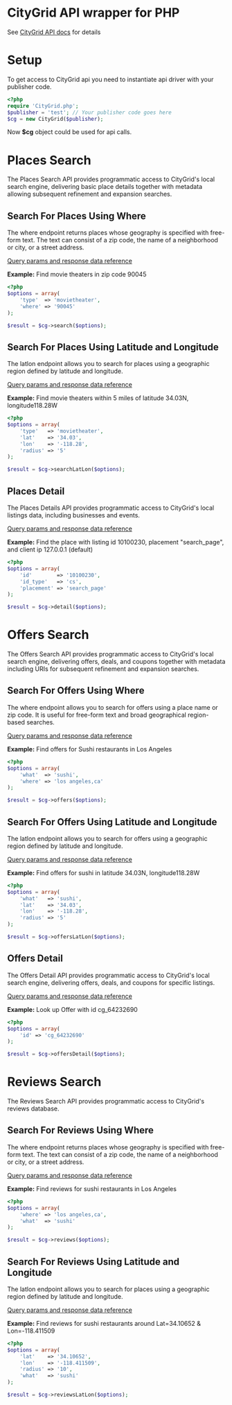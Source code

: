 CityGrid API wrapper for PHP
============================

See [CityGrid API docs](http://docs.citygridmedia.com/display/citygridv2/CityGrid+APIs) for details

Setup
=====

To get access to CityGrid api you need to instantiate api driver with your publisher code.

```php
<?php
require 'CityGrid.php';
$publisher = 'test'; // Your publisher code goes here
$cg = new CityGrid($publisher);
```

Now **$cg** object could be used for api calls.

Places Search
=============

The Places Search API provides programmatic access to CityGrid's local search engine, delivering basic place details together with metadata allowing subsequent refinement and expansion searches.

Search For Places Using Where
-----------------------------

The where endpoint returns places whose geography is specified with free-form text. The text can consist of a zip code, the name of a neighborhood or city, or a street address.

[Query params and response data reference](http://docs.citygridmedia.com/display/citygridv2/Places+API#PlacesAPI-SearchUsingWhere)

**Example:** Find movie theaters in zip code 90045

```php
<?php
$options = array(
    'type'  => 'movietheater',
    'where' => '90045'
);

$result = $cg->search($options);
```

Search For Places Using Latitude and Longitude
----------------------------------------------

The latlon endpoint allows you to search for places using a geographic region defined by latitude and longitude.

[Query params and response data reference](http://docs.citygridmedia.com/display/citygridv2/Places+API#PlacesAPI-SearchUsingLatitudeandLongitude)

**Example:** Find movie theaters within 5 miles of latitude 34.03N, longitude118.28W

```php
<?php
$options = array(
    'type'   => 'movietheater',
    'lat'    => '34.03',
    'lon'    => '-118.28',
    'radius' => '5'
);

$result = $cg->searchLatLon($options);
```

Places Detail
-------------

The Places Details API provides programmatic access to CityGrid's local listings data, including businesses and events.

[Query params and response data reference](http://docs.citygridmedia.com/display/citygridv2/Places+API#PlacesAPI-PlacesDetail)

**Example:**  Find the place with listing id 10100230, placement "search_page", and client ip 127.0.0.1 (default)

```php
<?php
$options = array(
    'id'        => '10100230',
    'id_type'   => 'cs',
    'placement' => 'search_page'
);

$result = $cg->detail($options);
```

Offers Search
=============

The Offers Search API provides programmatic access to CityGrid's local search engine, delivering offers, deals, and coupons together with metadata including URIs for subsequent refinement and expansion searches.

Search For Offers Using Where
-----------------------------

The where endpoint allows you to search for offers using a place name or zip code. It is useful for free-form text and broad geographical region-based searches.

[Query params and response data reference](http://docs.citygridmedia.com/display/citygridv2/Offers+API#OffersAPI-SearchUsingWhere)

**Example:** Find offers for Sushi restaurants in Los Angeles

```php
<?php
$options = array(
    'what'  => 'sushi',
    'where' => 'los angeles,ca'
);

$result = $cg->offers($options);
```

Search For Offers Using Latitude and Longitude
----------------------------------------------

The latlon endpoint allows you to search for offers using a geographic region defined by latitude and longitude.

[Query params and response data reference](http://docs.citygridmedia.com/display/citygridv2/Offers+API#OffersAPI-SearchUsingLatitudeandLongitude)

**Example:** Find offers for sushi in latitude 34.03N, longitude118.28W

```php
<?php
$options = array(
    'what'   => 'sushi',
    'lat'    => '34.03',
    'lon'    => '-118.28',
    'radius' => '5'
);

$result = $cg->offersLatLon($options);
```

Offers Detail
-------------

The Offers Detail API provides programmatic access to CityGrid's local search engine, delivering offers, deals, and coupons for specific listings.

[Query params and response data reference](http://docs.citygridmedia.com/display/citygridv2/Offers+API#OffersAPI-OffersDetail)

**Example:** Look up Offer with id cg_64232690

```php
<?php
$options = array(
    'id' => 'cg_64232690'
);

$result = $cg->offersDetail($options);
```

Reviews Search
==============

The Reviews Search API provides programmatic access to CityGrid's reviews database.

Search For Reviews Using Where
------------------------------

The where endpoint returns places whose geography is specified with free-form text. The text can consist of a zip code, the name of a neighborhood or city, or a street address.

[Query params and response data reference](http://docs.citygridmedia.com/display/citygridv2/Reviews+API#ReviewsAPI-ReviewsSearch)

**Example:** Find reviews for sushi restaurants in Los Angeles

```php
<?php
$options = array(
    'where' => 'los angeles,ca',
    'what'  => 'sushi'
);

$result = $cg->reviews($options);
```

Search For Reviews Using Latitude and Longitude
-----------------------------------------------

The latlon endpoint allows you to search for places using a geographic region defined by latitude and longitude.

[Query params and response data reference](http://docs.citygridmedia.com/display/citygridv2/Reviews+API#ReviewsAPI-SearchUsingLatitudeandLongitude)

**Example:** Find reviews for sushi restaurants around Lat=34.10652 & Lon=-118.411509

```php
<?php
$options = array(
    'lat'    => '34.10652',
    'lon'    => '-118.411509',
    'radius' => '10',
    'what'   => 'sushi'
);

$result = $cg->reviewsLatLon($options);
```
